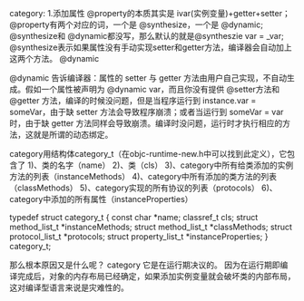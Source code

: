 category:
1.添加属性
@property的本质其实是 ivar(实例变量)+getter+setter；
@property有两个对应的词，一个是 @synthesize，一个是 @dynamic;
@synthesize和 @dynamic都没写，那么默认的就是@syntheszie var = _var;
@synthesize表示如果属性没有手动实现setter和getter方法，编译器会自动加上这两个方法。
@dynamic

@dynamic 告诉编译器：属性的 setter 与 getter 方法由用户自己实现，不自动生成。假如一个属性被声明为 @dynamic var，而且你没有提供 @setter方法和 @getter 方法，编译的时候没问题，但是当程序运行到 instance.var = someVar，由于缺 setter 方法会导致程序崩溃；或者当运行到 someVar = var 时，由于缺 getter 方法同样会导致崩溃。编译时没问题，运行时才执行相应的方法，这就是所谓的动态绑定。

category用结构体category_t（在objc-runtime-new.h中可以找到此定义），它包含了
1)、类的名字（name）
2)、类（cls）
3)、category中所有给类添加的实例方法的列表（instanceMethods）
4)、category中所有添加的类方法的列表（classMethods）
5)、category实现的所有协议的列表（protocols）
6)、category中添加的所有属性（instanceProperties）

typedef struct category_t {
const char *name;
classref_t cls;
struct method_list_t *instanceMethods;
struct method_list_t *classMethods;
struct protocol_list_t *protocols;
struct property_list_t *instanceProperties;
} category_t;

那么根本原因又是什么呢？
category 它是在运行期决议的。 因为在运行期即编译完成后，对象的内存布局已经确定，如果添加实例变量就会破坏类的内部布局，这对编译型语言来说是灾难性的。
